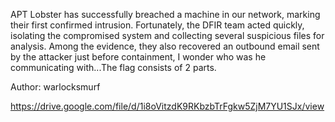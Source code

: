 APT Lobster has successfully breached a machine in our network, marking their first confirmed intrusion. Fortunately, the DFIR team acted quickly, isolating the compromised system and collecting several suspicious files for analysis. Among the evidence, they also recovered an outbound email sent by the attacker just before containment, I wonder who was he communicating with...The flag consists of 2 parts.

Author: warlocksmurf

https://drive.google.com/file/d/1i8oVitzdK9RKbzbTrFgkw5ZjM7YU1SJx/view
